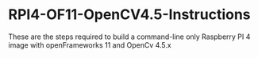 # RPI4-OF11-OpenCV4.5-Instructions
These are the steps required to build a command-line only Raspberry PI 4 image with openFrameworks 11 and OpenCv 4.5.x
